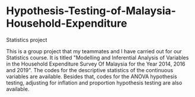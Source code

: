 # Hypothesis-Testing-of-Malaysia-Household-Expenditure
Statistics project

This is a group project that my teammates and I have carried out for our Statistics course. It is titled "Modelling and Inferential Analysis of Variables in the Household Expenditure Survey Of Malaysia for the Year 2014, 2016 and 2019".  The codes for the descriptive statistics of the continuous variables are available. Besides that, codes for the ANOVA hypothesis testing, adjusting for inflation and proportion hypothesis testing are also available.  

